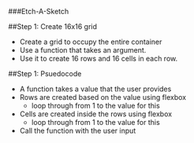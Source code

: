 ###Etch-A-Sketch

##Step 1: Create 16x16 grid
- Create a grid to occupy the entire container
 - Use a function that takes an argument.
 - Use it to create 16 rows and 16 cells in each row.

##Step 1: Psuedocode
- A function takes a value that the user provides
- Rows are created based on the value using flexbox
    - loop through from 1 to the value for this
- Cells are created inside the rows using flexbox
    - loop through from 1 to the value for this
- Call the function with the user input

















































































































